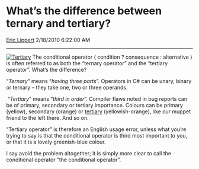 # What’s the difference between ternary and tertiary?

[Eric Lippert](https://social.msdn.microsoft.com/profile/Eric%20Lippert) 2/18/2010 6:22:00 AM

-----

[![Tertiary](https://msdnshared.blob.core.windows.net/media/TNBlogsFS/BlogFileStorage/blogs_msdn/ericlippert/WindowsLiveWriter/Whatsthedifferencebetweenternaryandteria_C6C2/Tertiary_3.jpg "Tertiary")](http://swazzle.com/blogs/2006/02/color-theory-3.html) The conditional operator ( condition ? consequence : alternative ) is often referred to as both the “ternary operator” and the “tertiary operator”. What’s the difference?

“*Ternary*” means “*having three parts*”. Operators in C\# can be unary, binary or ternary – they take one, two or three operands.

 “*Tertiary*” means “*third in order*”. Compiler flaws noted in bug reports can be of primary, secondary or tertiary importance. Colours can be primary (yellow), secondary (orange) or [tertiary](http://swazzle.com/blogs/2006/02/color-theory-3.html) (yellowish-orange), like our muppet friend to the left there. And so on.

“Tertiary operator” is therefore an English usage error, unless what you’re trying to say is that the conditional operator is third most important to you, or that it is a lovely greenish-blue colour.

I say avoid the problem altogether; it is simply more clear to call the conditional operator “the conditional operator”.

